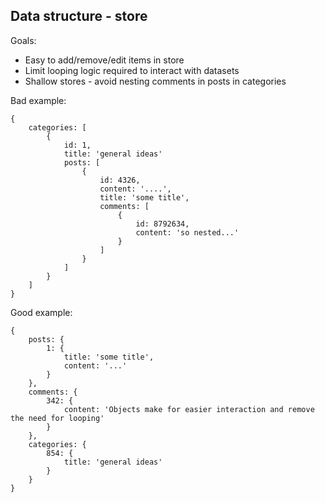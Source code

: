 ## Data structure - store

Goals:
* Easy to add/remove/edit items in store
* Limit looping logic required to interact with datasets
* Shallow stores - avoid nesting comments in posts in categories

Bad example:
```
{
    categories: [
        {
            id: 1,
            title: 'general ideas'
            posts: [
                {
                    id: 4326,
                    content: '....',
                    title: 'some title',
                    comments: [
                        {
                            id: 8792634,
                            content: 'so nested...'
                        }
                    ]
                }
            ]
        }
    ]
}
```

Good example:
```
{
    posts: {
        1: {
            title: 'some title',
            content: '...'
        }
    },
    comments: {
        342: {
            content: 'Objects make for easier interaction and remove the need for looping'
        }
    },
    categories: {
        854: {
            title: 'general ideas'
        }
    }
}
```